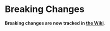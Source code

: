 # Breaking Changes

**Breaking changes are now tracked in [the Wiki](https://github.com/facebook/react-native/wiki/Breaking-Changes)**.
